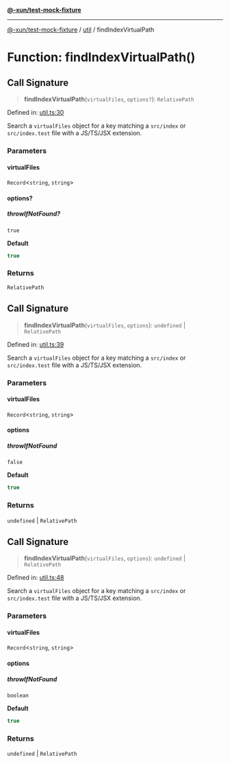 [**@-xun/test-mock-fixture**](../../README.md)

***

[@-xun/test-mock-fixture](../../README.md) / [util](../README.md) / findIndexVirtualPath

# Function: findIndexVirtualPath()

## Call Signature

> **findIndexVirtualPath**(`virtualFiles`, `options?`): `RelativePath`

Defined in: [util.ts:30](https://github.com/Xunnamius/test-utils/blob/99c8b308dc0d050ece89ef0ebf19be4e45b535dc/packages/test-mock-fixture/src/util.ts#L30)

Search a `virtualFiles` object for a key matching a `src/index` or
`src/index.test` file with a JS/TS/JSX extension.

### Parameters

#### virtualFiles

`Record`\<`string`, `string`\>

#### options?

##### throwIfNotFound?

`true`

**Default**

```ts
true
```

### Returns

`RelativePath`

## Call Signature

> **findIndexVirtualPath**(`virtualFiles`, `options`): `undefined` \| `RelativePath`

Defined in: [util.ts:39](https://github.com/Xunnamius/test-utils/blob/99c8b308dc0d050ece89ef0ebf19be4e45b535dc/packages/test-mock-fixture/src/util.ts#L39)

Search a `virtualFiles` object for a key matching a `src/index` or
`src/index.test` file with a JS/TS/JSX extension.

### Parameters

#### virtualFiles

`Record`\<`string`, `string`\>

#### options

##### throwIfNotFound

`false`

**Default**

```ts
true
```

### Returns

`undefined` \| `RelativePath`

## Call Signature

> **findIndexVirtualPath**(`virtualFiles`, `options`): `undefined` \| `RelativePath`

Defined in: [util.ts:48](https://github.com/Xunnamius/test-utils/blob/99c8b308dc0d050ece89ef0ebf19be4e45b535dc/packages/test-mock-fixture/src/util.ts#L48)

Search a `virtualFiles` object for a key matching a `src/index` or
`src/index.test` file with a JS/TS/JSX extension.

### Parameters

#### virtualFiles

`Record`\<`string`, `string`\>

#### options

##### throwIfNotFound

`boolean`

**Default**

```ts
true
```

### Returns

`undefined` \| `RelativePath`
